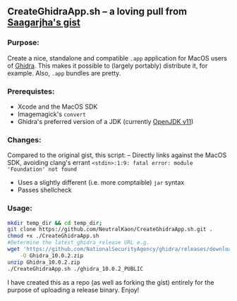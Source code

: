 ## CreateGhidraApp.sh – a loving pull from [Saagarjha's gist](https://gist.github.com/saagarjha/777909b257dbfa98649476b7f5af41bb)


### Purpose: 

Create a nice, standalone and compatible `.app` application for MacOS users of [Ghidra](https://github.com/NationalSecurityAgency/ghidra).
This makes it possible to (largely portably) distribute it, for example. Also, `.app` bundles are pretty. 

### Prerequistes:  

- Xcode and the MacOS SDK
- Imagemagick's `convert` 
- Ghidra's preferred version of a JDK (currently [OpenJDK v11](https://adoptium.net/releases.html?variant=openjdk11&jvmVariant=hotspot))

### Changes: 

Compared to the original gist, this script: 
– Directly links against the MacOS SDK, avoiding clang's errant `<stdin>:1:9: fatal error: module 'Foundation' not found` 
- Uses a slightly different (i.e. more comptaible) `jar` syntax 
- Passes shellcheck 

### Usage: 

```bash 
mkdir temp_dir && cd temp_dir; 
git clone https://github.com/NeutralKaon/CreateGhidraApp.sh.git . 
chmod +x ./CreateGhidraApp.sh
#Determine the latest_ghidra_release URL e.g. 
wget 'https://github.com/NationalSecurityAgency/ghidra/releases/download/Ghidra_10.0.2_build/ghidra_10.0.2_PUBLIC_20210804.zip'\
    -O Ghidra_10.0.2.zip 
unzip Ghidra_10.0.2.zip
./CreateGhidraApp.sh ./ghidra_10.0.2_PUBLIC
```
I have created this as a repo (as well as forking the gist) entirely for the purpose of uploading a release binary. 
Enjoy!
